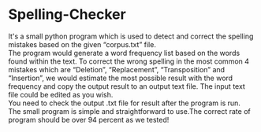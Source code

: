 # Spelling-Checker
It's a small python program which is used to detect and correct the spelling mistakes based on the given “corpus.txt” file. 
<br>
The program would generate a word frequency list based on the words found within the text. To correct the wrong spelling in the most common 4 mistakes which are “Deletion”, “Replacement”, “Transposition” and “Insertion”, we would estimate the most possible result with the word frequency and copy the output result to an output text file. The input text file could be edited as you wish. 
<br>
You need to check the output .txt file for result after the program is run. 
<br>
The small program is simple and straightforward to use.The correct rate of program should be over 94 percent as we tested!
